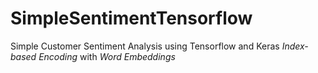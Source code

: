 # SimpleSentimentTensorflow
Simple Customer Sentiment Analysis using Tensorflow and Keras _Index-based Encoding_ with _Word Embeddings_
